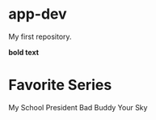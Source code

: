 # app-dev
My first repository.

**bold text**
# Favorite Series 
My School President
Bad Buddy
Your Sky

 
